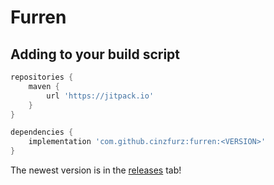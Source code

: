 # Furren

## Adding to your build script

```gradle
repositories {
    maven {
        url 'https://jitpack.io' 
    }
}

dependencies {
    implementation 'com.github.cinzfurz:furren:<VERSION>'
}
```

The newest version is in the [releases](https://github.com/cinzfurz/furren/releases) tab!